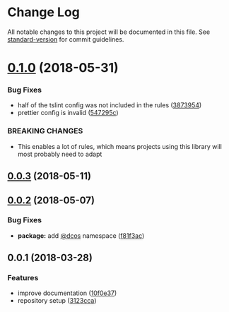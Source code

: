 # Change Log

All notable changes to this project will be documented in this file. See [standard-version](https://github.com/conventional-changelog/standard-version) for commit guidelines.

<a name="0.1.0"></a>
# [0.1.0](https://github.com/dcos-labs/tslint-config/compare/v0.0.3...v0.1.0) (2018-05-31)


### Bug Fixes

* half of the tslint config was not included in the rules ([3873954](https://github.com/dcos-labs/tslint-config/commit/3873954))
* prettier config is invalid ([547295c](https://github.com/dcos-labs/tslint-config/commit/547295c))


### BREAKING CHANGES

* This enables a lot of rules, which means projects using
        this library will most probably need to adapt



<a name="0.0.3"></a>
## [0.0.3](https://github.com/dcos-labs/tslint-config/compare/v0.0.2...v0.0.3) (2018-05-11)



<a name="0.0.2"></a>
## [0.0.2](https://github.com/dcos-labs/tslint-config/compare/v0.0.1...v0.0.2) (2018-05-07)


### Bug Fixes

* **package:** add [@dcos](https://github.com/dcos) namespace ([f81f3ac](https://github.com/dcos-labs/tslint-config/commit/f81f3ac))



<a name="0.0.1"></a>
## 0.0.1 (2018-03-28)


### Features

* improve documentation ([10f0e37](https://github.com/dcos-labs/tslint-config/commit/10f0e37))
* repository setup ([3123cca](https://github.com/dcos-labs/tslint-config/commit/3123cca))
